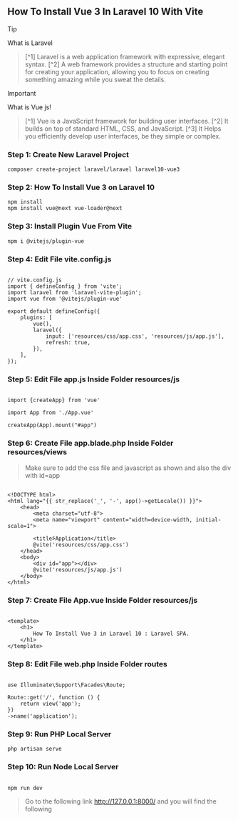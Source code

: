 ## How To Install Vue 3 In Laravel 10 With Vite

> [!TIP]
What is Laravel
> [^1] Laravel is a web application framework with expressive, elegant syntax.
> [^2] A web framework provides a structure and starting point for creating your application, allowing you to focus on creating something amazing while you sweat the details.

> [!IMPORTANT]
What is Vue js!
> [^1] Vue is a JavaScript framework for building user interfaces.
> [^2] It builds on top of standard HTML, CSS, and JavaScript.
> [^3] It Helps you efficiently develop user interfaces, be they simple or complex.


### Step 1: Create New Laravel Project

```
composer create-project laravel/laravel laravel10-vue3
```

### Step 2: How To Install Vue 3 on Laravel 10

```
npm install
npm install vue@next vue-loader@next

```

### Step 3: Install Plugin Vue From Vite

```
npm i @vitejs/plugin-vue

```

### Step 4: Edit File vite.config.js

```

// vite.config.js
import { defineConfig } from 'vite';
import laravel from 'laravel-vite-plugin';
import vue from '@vitejs/plugin-vue'

export default defineConfig({
    plugins: [
        vue(),
        laravel({
            input: ['resources/css/app.css', 'resources/js/app.js'],
            refresh: true,
        }),
    ],
});

```

### Step 5: Edit File app.js Inside Folder resources/js

```

import {createApp} from 'vue'

import App from './App.vue'

createApp(App).mount("#app")

```

### Step 6: Create File app.blade.php Inside Folder resources/views

> Make sure to add the css file and javascript as shown and also the div with id=app

```

<!DOCTYPE html>
<html lang="{{ str_replace('_', '-', app()->getLocale()) }}">
    <head>
        <meta charset="utf-8">
        <meta name="viewport" content="width=device-width, initial-scale=1">

        <title>ًApplication</title>
        @vite('resources/css/app.css')
    </head>
    <body>
        <div id="app"></div>
        @vite('resources/js/app.js')
    </body>
</html>

```

### Step 7: Create File App.vue Inside Folder resources/js

```

<template>
    <h1>
        How To Install Vue 3 in Laravel 10 : Laravel SPA.
    </h1>
</template>

```

### Step 8: Edit File web.php Inside Folder routes

```

use Illuminate\Support\Facades\Route;

Route::get('/', function () {
    return view('app');
})
->name('application');

```

### Step 9: Run PHP Local Server

```
php artisan serve

```

### Step 10: Run Node Local Server

```

npm run dev

```


> Go to the following link http://127.0.0.1:8000/ and you will find the following
